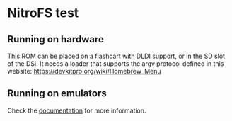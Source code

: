 # NitroFS test

## Running on hardware

This ROM can be placed on a flashcart with DLDI support, or in the SD slot of
the DSi. It needs a loader that supports the argv protocol defined in this
website: https://devkitpro.org/wiki/Homebrew_Menu

## Running on emulators

Check the [documentation](https://blocksds.github.io/docs/technical/filesystem)
for more information.
